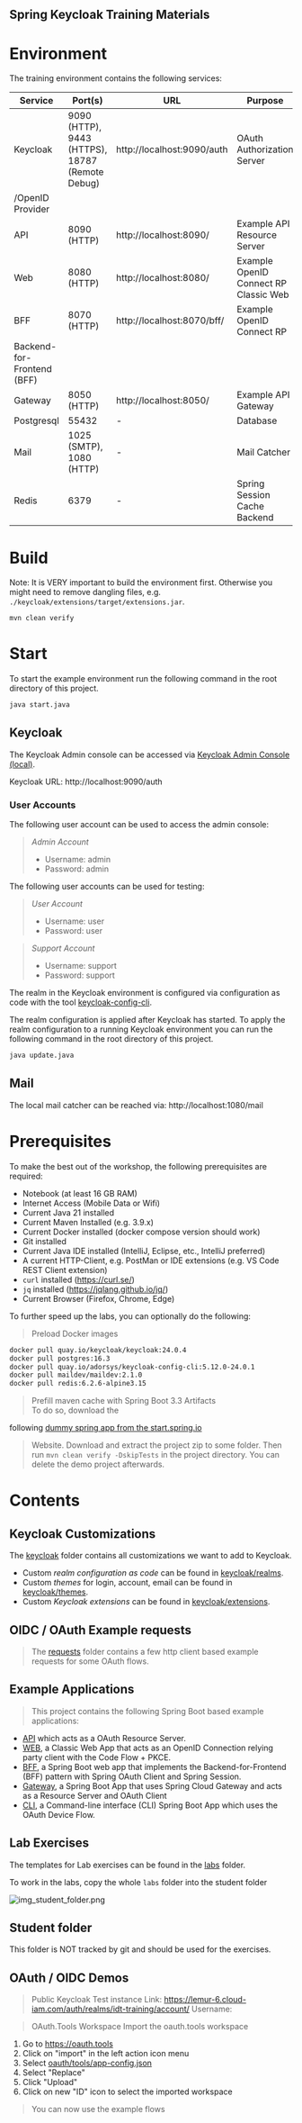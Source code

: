 Spring Keycloak Training Materials
---

# Environment

The training environment contains the following services:

| Service                    | Port(s)                                         | URL                        | Purpose                               |
|----------------------------|-------------------------------------------------|----------------------------|---------------------------------------|
| Keycloak                   | 9090 (HTTP), 9443 (HTTPS), 18787 (Remote Debug) | http://localhost:9090/auth | OAuth Authorization Server            
 /OpenID Provider           |
| API                        | 8090 (HTTP)                                     | http://localhost:8090/     | Example API Resource Server           |
| Web                        | 8080 (HTTP)                                     | http://localhost:8080/     | Example OpenID Connect RP Classic Web 
| BFF                        | 8070 (HTTP)                                     | http://localhost:8070/bff/ | Example OpenID Connect RP             
 Backend-for-Frontend (BFF) |
| Gateway                    | 8050 (HTTP)                                     | http://localhost:8050/     | Example API Gateway                   |
| Postgresql | 55432 | - | Database |
| Mail | 1025 (SMTP), 1080 (HTTP)                        | - | Mail Catcher |
| Redis | 6379 | - | Spring Session Cache Backend |

# Build

Note: It is VERY important to build the environment first. Otherwise you might need to remove dangling files, 
e.g. `./keycloak/extensions/target/extensions.jar`. 


```
mvn clean verify
```

# Start

To start the example environment run the following command in the root directory of this project.

```bash
java start.java
```

## Keycloak

The Keycloak Admin console can be accessed via [Keycloak Admin Console (local)](http://localhost:9090/auth/admin).

Keycloak URL: http://localhost:9090/auth

### User Accounts

The following user account can be used to access the admin console:
> *Admin Account*
> - Username: admin
> - Password: admin

The following user accounts can be used for testing:
> *User Account*
> - Username: user
> - Password: user

> *Support Account*
> - Username: support
> - Password: support

The realm in the Keycloak environment is configured via configuration as code with the
tool [keycloak-config-cli](https://github.com/adorsys/keycloak-config-cli).

The realm configuration is applied after Keycloak has started. To apply the realm configuration to a running Keycloak
environment
you can run the following command in the root directory of this project.

```bash
java update.java
```

## Mail

The local mail catcher can be reached via: http://localhost:1080/mail

# Prerequisites

To make the best out of the workshop, the following prerequisites are required:

- Notebook (at least 16 GB RAM)
- Internet Access (Mobile Data or Wifi)
- Current Java 21 installed
- Current Maven Installed (e.g. 3.9.x)
- Current Docker installed (docker compose version should work)
- Git installed
- Current Java IDE installed (IntelliJ, Eclipse, etc., IntelliJ preferred)
- A current HTTP-Client, e.g. PostMan or IDE extensions (e.g. VS Code REST Client extension)
- `curl` installed (https://curl.se/)
- `jq` installed (https://jqlang.github.io/jq/)
- Current Browser (Firefox, Chrome, Edge)

To further speed up the labs, you can optionally do the following:

> Preload Docker images

```bash
docker pull quay.io/keycloak/keycloak:24.0.4
docker pull postgres:16.3
docker pull quay.io/adorsys/keycloak-config-cli:5.12.0-24.0.1
docker pull maildev/maildev:2.1.0
docker pull redis:6.2.6-alpine3.15
```

> Prefill maven cache with Spring Boot 3.3 Artifacts  
> To do so, download the
>
following [dummy spring app from the start.spring.io](https://start.spring.io/#!type=maven-project&language=java&platformVersion=3.3.0&packaging=jar&jvmVersion=21&groupId=com.example&artifactId=spring-keycloak-training-cache-warmer&name=spring-keycloak-training-cache-warmer&description=Demo%20project%20for%20Spring%20Boot&packageName=demo&dependencies=web,devtools,lombok,security,oauth2-client,oauth2-resource-server,session,actuator,thymeleaf,cloud-gateway)
> Website.
> Download and extract the project zip to some folder.
> Then run `mvn clean verify -DskipTests` in the project directory.
> You can delete the demo project afterwards.


# Contents

## Keycloak Customizations

The [keycloak](./keycloak) folder contains all customizations we want to add to Keycloak.

* Custom *realm configuration as code* can be found in [keycloak/realms](./keycloak/realms).
* Custom *themes* for login, account, email can be found in [keycloak/themes](./keycloak/themes).
* Custom *Keycloak extensions* can be found in [keycloak/extensions](./keycloak/extensions).

## OIDC / OAuth Example requests

> The [requests](./requests) folder contains a few http client based example requests for some OAuth flows.

## Example Applications

> This project contains the following Spring Boot based example applications:

- [API](./apps/api) which acts as a OAuth Resource Server.
- [WEB](./apps/web), a Classic Web App that acts as an OpenID Connection relying party client with the Code Flow + PKCE.
- [BFF](./apps/bff), a Spring Boot web app that implements the Backend-for-Frontend (BFF) pattern with Spring OAuth Client and Spring Session.
- [Gateway](./apps/gateway), a Spring Boot App that uses Spring Cloud Gateway and acts as a Resource Server and OAuth Client
- [CLI](./apps/cli), a Command-line interface (CLI) Spring Boot App which uses the OAuth Device Flow.

## Lab Exercises

The templates for Lab exercises can be found in the [labs](./labs) folder.

To work in the labs, copy the whole `labs` folder into the student folder

![img_student_folder.png](img_student_folder.png)

## Student folder

This folder is NOT tracked by git and should be used for the exercises.

## OAuth / OIDC Demos

> Public Keycloak Test instance
> Link: https://lemur-6.cloud-iam.com/auth/realms/idt-training/account/
> Username: <Ask instructor>

> OAuth.Tools Workspace
> Import the oauth.tools workspace

1. Go to https://oauth.tools
1. Click on "import" in the left action icon menu
1. Select [oauth/tools/app-config.json](./oauth/tools/app-config.json)
1. Select "Replace"
1. Click "Upload"
1. Click on new "ID" icon to select the imported workspace

> You can now use the example flows